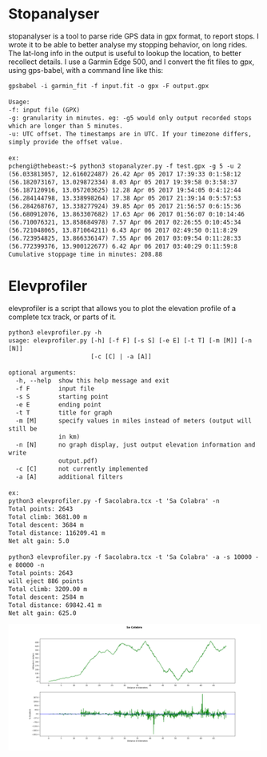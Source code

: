 # Stopanalyser

stopanalyser is a tool to parse ride GPS data in gpx format, to report stops.
I wrote it to be able to better analyse my stopping behavior, on long rides.
The lat-long info in the output is useful to lookup the location, to better recollect details.
I use a Garmin Edge 500, and I convert the fit files to gpx, using gps-babel, with a command line like this:

````
gpsbabel -i garmin_fit -f input.fit -o gpx -F output.gpx

Usage:
-f: input file (GPX)
-g: granularity in minutes. eg: -g5 would only output recorded stops which are longer than 5 minutes.
-u: UTC offset. The timestamps are in UTC. If your timezone differs, simply provide the offset value.

ex:
pchengi@thebeast:~$ python3 stopanalyzer.py -f test.gpx -g 5 -u 2
(56.033813057, 12.616022487) 26.42 Apr 05 2017 17:39:33 0:1:58:12
(56.182073167, 13.029872334) 8.03 Apr 05 2017 19:39:58 0:3:58:37
(56.187120916, 13.057203625) 12.28 Apr 05 2017 19:54:05 0:4:12:44
(56.284144798, 13.338998264) 17.38 Apr 05 2017 21:39:14 0:5:57:53
(56.284268767, 13.338277924) 39.85 Apr 05 2017 21:56:57 0:6:15:36
(56.680912076, 13.863307682) 17.63 Apr 06 2017 01:56:07 0:10:14:46
(56.710076321, 13.858684978) 7.57 Apr 06 2017 02:26:55 0:10:45:34
(56.721048065, 13.871064211) 6.43 Apr 06 2017 02:49:50 0:11:8:29
(56.723954825, 13.866336147) 7.55 Apr 06 2017 03:09:54 0:11:28:33
(56.772399376, 13.900122677) 6.42 Apr 06 2017 03:40:29 0:11:59:8
Cumulative stoppage time in minutes: 208.88
````
# Elevprofiler

elevprofiler is a script that allows you to plot the elevation profile of a complete tcx track, or parts of it.

````
python3 elevprofiler.py -h
usage: elevprofiler.py [-h] [-f F] [-s S] [-e E] [-t T] [-m [M]] [-n [N]]
                       [-c [C] | -a [A]]

optional arguments:
  -h, --help  show this help message and exit
  -f F        input file
  -s S        starting point
  -e E        ending point
  -t T        title for graph
  -m [M]      specify values in miles instead of meters (output will still be
              in km)
  -n [N]      no graph display, just output elevation information and write
              output.pdf)
  -c [C]      not currently implemented
  -a [A]      additional filters

ex:
python3 elevprofiler.py -f Sacolabra.tcx -t 'Sa Colabra' -n
Total points: 2643
Total climb: 3681.00 m
Total descent: 3684 m
Total distance: 116209.41 m 
Net alt gain: 5.0

python3 elevprofiler.py -f Sacolabra.tcx -t 'Sa Colabra' -a -s 10000 -e 80000 -n
Total points: 2643
will eject 886 points
Total climb: 3209.00 m
Total descent: 2584 m
Total distance: 69842.41 m
Net alt gain: 625.0 
````
![](ElevProfiler.png)
